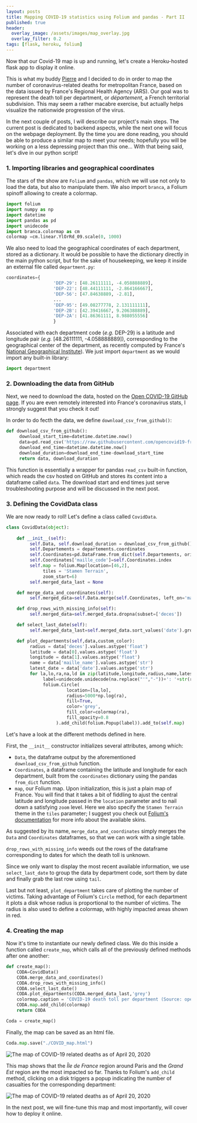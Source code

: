 ```yaml
---
layout: posts
title: Mapping COVID-19 statistics using Folium and pandas - Part II
published: true
header:
  overlay_image: /assets/images/map_overlay.jpg
  overlay_filter: 0.2
tags: [flask, heroku, folium]
---
```


Now that our Covid-19 map is up and running, let's create a Heroku-hosted flask app to display it online.

This is what my buddy [Pierre](pierre@nothos.net) and I decided to do in order to map the number of coronavirus-related deaths for metropolitan France, based on the data issued by France's Regional Health Agency (ARS). Our goal was to represent the death toll per department, or *département*, a French territorial subdivision. This may seem a rather macabre exercise, but actually helps visualize the nationwide progression of the virus.

In the next couple of posts, I will describe our project's main steps. The current post is dedicated to backend aspects, while the next one will focus on the webpage deployment. 
By the time you are done reading, you should be able to produce a similar map to meet your needs; hopefully you will be working on a less depressing project than this one... With that being said, let's dive in our python script!

### 1. Importing libraries and geographical coordinates

The stars of the show are `Folium` and `pandas`, which we will use not only to load the data, but also to manipulate them. We also import `branca`, a Folium spinoff allowing to create a colormap.

```python
import folium
import numpy as np
import datetime
import pandas as pd
import unidecode
import branca.colormap as cm
colormap =cm.linear.YlOrRd_09.scale(0, 1000)
```

We also need to load the geographical coordinates of each department, stored as a dictionary. It would be possible to have the dictionary directly in the main python script, but for the sake of housekeeping, we keep it inside an external file called `department.py`:

```python
coordinates={                
                  'DEP-29': [48.26111111, -4.058888889], 
                  'DEP-22': [48.44111111, -2.864166667], 
                  'DEP-56': [47.84638889, -2.81], 
                  ...
                  'DEP-95': [49.08277778, 2.131111111],
                  'DEP-2B': [42.39416667, 9.206388889],
                  'DEP-2A': [41.86361111, 8.988055556]
                  }                  
```

Associated with each department code (*e.g.* DEP-29) is a latitude and longitude pair (*e.g.*  [48.26111111, -4.058888889]), corresponding to the geographical center of the department, as recently computed by France's [National Geographical Institute](http://www.ign.fr/institut/actus/lign-calcule-centre-geographique-96-departements-metropolitains)). 
We just import `department` as we would import any built-in library:

```python
import department
```

### 2. Downloading the data from GitHub

Next, we need to download the data, hosted on the [Open COVID-19 GitHub page](https://github.com/opencovid19-fr). If you are even remotely interested into France's coronavirus stats, I strongly suggest that you check it out!

In order to do fecth the data, we define `download_csv_from_github()`:

```python
def download_csv_from_github():
     download_start_time=datetime.datetime.now()
     data=pd.read_csv('https://raw.githubusercontent.com/opencovid19-fr/data/master/dist/chiffres-cles.csv')
     download_end_time=datetime.datetime.now()  
     download_duration=download_end_time-download_start_time
     return data, download_duration
```

This function is essentially a wrapper for pandas `read_csv` built-in function, which reads the csv hosted on GitHub and stores its content into a dataframe called `data`. The download start and end times just serve troubleshooting purpose and will be discussed in the next post.

### 3. Defining the CovidData class

We are now ready to roll! Let's define a class called `CovidData`. 

```python
class CovidData(object):
   
    def __init__(self):
         self.Data, self.download_duration = download_csv_from_github()
         self.Departements = departements.coordinates         
         self.Coordinates=pd.DataFrame.from_dict(self.Departements, orient='index')
         self.Coordinates['maille_code']=self.Coordinates.index         
         self.map = folium.Map(location=[46,2],
              tiles = 'Stamen Terrain',
              zoom_start=6)         
         self.merged_data_last = None

    def merge_data_and_coordinates(self):
         self.merged_data=self.Data.merge(self.Coordinates, left_on='maille_code', right_on='maille_code')

    def drop_rows_with_missing_info(self):
         self.merged_data=self.merged_data.dropna(subset=['deces'])

    def select_last_date(self):
         self.merged_data_last=self.merged_data.sort_values('date').groupby('maille_code').tail(1)

    def plot_departments(self,data,custom_color):
         radius = data['deces'].values.astype('float')
         latitude = data[0].values.astype('float')
         longitude = data[1].values.astype('float')
         name = data['maille_name'].values.astype('str')   
         latest_date = data['date'].values.astype('str')
         for la,lo,ra,na,ld in zip(latitude,longitude,radius,name,latest_date):
              label=unidecode.unidecode(na.replace("'","-"))+': '+str(ra)[:-2]+ ' victims by '+str(ld)+'.'
              folium.Circle(
                       location=[la,lo],
                       radius=5000*np.log(ra),
                       fill=True,
                       color='grey',
                       fill_color=colormap(ra),
                       fill_opacity=0.8
                   ).add_child(folium.Popup(label)).add_to(self.map)
```

Let's have a look at the different methods defined in here.

First, the `__init__` constructor initializes several attributes, among which:

- `Data`, the dataframe output by the aforementioned `download_csv_from_github` function.
- `Coordinates`, a dataframe containing the latitude and longitude for each department, built from the `coordinates` dictionary using the pandas `from_dict` function.
- `map`, our Folium map. Upon initialization, this is just a plain map of France. You will find that it takes a bit of fiddling to ajust the central latitude and longitude passed in the `location` parameter and to nail down a satisfying `zoom` level.  Here we also specify the `Stamen Terrain` theme in the `tiles` parameter; I suggest you check out [Folium's documentation](https://python-visualization.github.io/folium/index.html) for more info about the available skins.

As suggested by its name, `merge_data_and_coordinates` simply merges the `Data` and `Coordinates` dataframes, so that we can work with a single table.

`drop_rows_with_missing_info` weeds out the rows of the dataframe corresponding to dates for which the death toll is unknown.

Since we only want to display the most recent available information, we use `select_last_date` to group the data by department code, sort them by date and finally grab the last row using `tail`.

Last but not least, `plot_department` takes care of plotting the number of victims. Taking advantage of Folium's `Circle` method, for each department it plots a disk whose radius is proportional to the number of victims. The radius is also used to define a colormap, with highly impacted areas shown in red. 

### 4. Creating the map

Now it's time to instantiate our newly defined class. We do this inside a function called `create_map`, which calls all of the previously defined methods after one another:

 ```python
 def create_map():
     CODA=CovidData()
     CODA.merge_data_and_coordinates()
     CODA.drop_rows_with_missing_info()
     CODA.select_last_date()
     CODA.plot_departments(CODA.merged_data_last,'grey')
     colormap.caption = 'COVID-19 death toll per department (Source: opencovid19-fr)'
     CODA.map.add_child(colormap)
     return CODA

Coda = create_map()
```

Finally, the map can be saved as an html file.

 ```python
Coda.map.save("./COVID_map.html")
```
![The map of COVID-19 related deaths as of April 20, 2020](/blog/assets/images/map.jpg)

This map shows that the *Île de France* region around Paris and the *Grand Est* region are the most impacted so far.
Thanks to Folium's `add_child` method, clicking on a disk triggers a popup indicating the number of casualties for the corresponding department:

![The map of COVID-19 related deaths as of April 20, 2020](/blog/assets/images/map_zoom.jpg)

In the next post, we will fine-tune this map and most importantly, will cover how to deploy it online.
